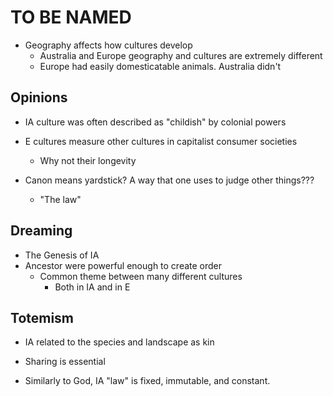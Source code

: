 # TO BE NAMED
- Geography affects how cultures develop
	- Australia and Europe geography and cultures are extremely different
	- Europe had easily domesticatable animals. Australia didn't
## Opinions
- IA culture was often described as "childish" by colonial powers
- E cultures measure other cultures in capitalist consumer societies
	- Why not their longevity

- Canon means yardstick? A way that one uses to judge other things???
	- "The law"
## Dreaming
- The Genesis of IA
- Ancestor were powerful enough to create order
	- Common theme between many different cultures
		- Both in IA and in E
## Totemism
- IA related to the species and landscape as kin

- Sharing is essential
- Similarly to God, IA "law" is fixed, immutable, and constant.